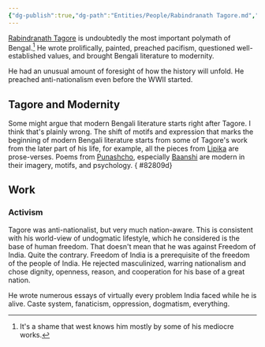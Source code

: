 ```yaml
---
{"dg-publish":true,"dg-path":"Entities/People/Rabindranath Tagore.md","permalink":"/entities/people/rabindranath-tagore/","title":"Rabindranath Tagore","tags":["person","person/polymath","person/activist","person/writer"]}
---
```



[Rabindranath Tagore](https://en.wikipedia.org/wiki/Rabindranath%20Tagore) is undoubtedly the most important polymath of Bengal.[^1] He wrote prolifically, painted, preached pacifism, questioned well-established values, and brought Bengali literature to modernity.

He had an unusual amount of foresight of how the history will unfold. He preached anti-nationalism even before the WWII started.

## Tagore and Modernity
Some might argue that modern Bengali literature starts right after Tagore. I think that's plainly wrong. The shift of motifs and expression that marks the beginning of modern Bengali literature starts from some of Tagore's work from the later part of his life, for example, all the pieces from [Lipika](https://www.tagoreweb.in/Stories/lipika-147) are prose-verses. Poems from [Punashcho](https://www.tagoreweb.in/Verses/punashcho-91), especially [Baanshi](https://www.tagoreweb.in/Verses/punashcho-91/bashi-1985) are modern in their imagery, motifs, and psychology.
{ #82809d}


## Work
### Activism
Tagore was anti-nationalist, but very much nation-aware. This is consistent with his world-view of undogmatic lifestyle, which he considered is the base of human freedom. That doesn't mean that he was against Freedom of India. Quite the contrary. Freedom of India is a prerequisite of the freedom of the people of India. He rejected masculinized, warring nationalism and chose dignity, openness, reason, and cooperation for his base of a great nation.

He wrote numerous essays of virtually every problem India faced while he is alive. Caste system, fanaticism, oppression, dogmatism, everything.



[^1]: It's a shame that west knows him mostly by some of his mediocre works.